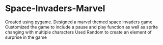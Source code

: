 # Space-Invaders-Marvel
Created using pygame.
Designed a marvel themed space invaders game
Customized the game to include a pause and play function as well as sprite changing with multiple characters
Used Random to create an element of surprise in the game
